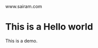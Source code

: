 <!DOCTYPE html>
<html>
<head>
  www.sairam.com
  <link rel="icon" type="image/x-icon" href="/images/favicon.ico">
</head>
<body>

<h1>This is a Hello world</h1>
<p>This is a demo.</p>

</body>
</html>
